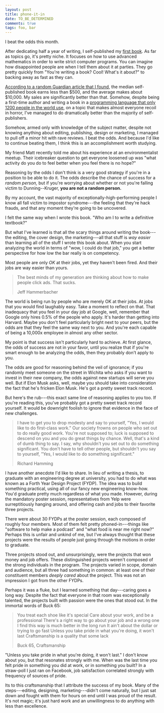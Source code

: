 ```yaml
---
layout: post
title: phone-it-in
date: TO_BE_DETERMINED
comments: true
tags: foo, bar
---
```


I beat the odds this month.

After dedicating half a year of writing, I self-published my [first
book][thinking].  As far as topics go, it's pretty niche. It focuses on how to
use advanced mathematics in order to write strict computer programs. You can
imagine how disappointed people are when I tell them about it at parties. They
go pretty quickly from "You're writing a book? Cool! What's it about?" to
backing away as fast as they can.

[thinking]: http://thinkingwithtypes.com


[According to a random Guardian article that I found][guardian], the median
self-published book earns less than \$500, and the average makes about \$10,000.
My sales are significantly better than that. Somehow, despite being a first-time
author and writing a book in a [programming language that only 1200 people in
the world use][state], on a topic that makes almost everyone recoil in horror,
I've managed to do dramatically better than the majority of self-publishers.

[guardian]: https://www.theguardian.com/books/2012/may/24/self-published-author-earnings
[state]: https://taylor.fausak.me/2018/11/18/2018-state-of-haskell-survey-results/#question-003


Somehow, armed only with knowledge of the subject matter, despite not knowing
anything about editing, publishing, design or marketing, I managed to pull off a
minor hit with rave reviews. I beat the odds. And because I'd like to continue
beating them, I think this is an accomplishment worth studying.

My friend Matt recently told me about his experience at an environmentalist
meetup. Their icebreaker question to get everyone loosened up was "what activity
do you do to feel better when you feel there is no hope?"

Reasoning by the odds I don't think is a very good strategy if you're in a
position to be able to do it. The odds describe the chance of success for a
*random person,* but if you're worrying about whether or not you're falling
victim to Dunning--Kruger, **you are not a random person.**

By my account, the vast majority of exceptionally-high-performing people I know
all fall victim to impostor syndrome---the feeling that they're hack frauds, and
that any moment they're going to be uncovered.

I felt the same way when I wrote this book. "Who am I to write a definitive
textbook?"

But what I've learned is that all the scary things around writing the book---the
editing, the cover design, the marketing---all that stuff is *way easier* than
learning all of the stuff I wrote this book about. When you start analyzing the
world in terms of "wow, I could do that job," you get a better perspective for
how low the bar really is on competency.

Most people are only *OK* at their jobs, yet they haven't been fired. And their
jobs are way easier than yours.

> The best minds of my generation are thinking about how to make people click
> ads. That sucks.
>
> Jeff Hammerbacher

The world is being run by people who are merely OK at their jobs. At jobs that
you would find laughably easy. Take a moment to reflect on that. That inadequacy
that you feel in your day job at Google, well, remember that Google only hires
0.5% of the people who apply. It's harder than getting into Harvard. Maybe you
don't feel particularly bright next to your peers, but the odds are that they
feel the same way next to you. And you're each capable of being a 10,000x
employee in almost any other sector.

My point is that success isn't particularly hard to achieve. At first glance,
the odds of success are not in your favor, until you realize that if you're
smart enough to be analyzing the odds, then they probably don't apply to you.

The odds are good for reasoning behind the veil of ignorance; if you randomly
meet someone on the street in Wichita who asks if you want to invest in their
new company, the odds against new startups will serve you well. But if Elon Musk
asks, well, maybe you should take into consideration the fact that he's fricken
Elon Musk. He's got a pretty sweet track record.

But here's the rub---this exact same line of reasoning applies to you too. If
you're reading this, you've probably got a pretty sweet track record yourself.
It would be downright foolish to ignore that evidence in the face of new
challenges.

> I have to get you to drop modesty and say to yourself, "Yes, I would like to
> do first-class work." Our society frowns on people who set out to do really
> good work. You're not supposed to; luck is supposed to descend on you and you
> do great things by chance. Well, that's a kind of dumb thing to say. I say,
> why shouldn't you set out to do something significant. You don't have to tell
> other people, but shouldn't you say to yourself, "Yes, I would like to do
> something significant."
>
> Richard Hamming

I have another anecdote I'd like to share. In lieu of writing a thesis, to
graduate with an engineering degree at university, you had to do what was known
as a Forth Year Design Project (FYDP). The idea was to build something
practical, using all of our fancy new engineering know-how. You'd graduate
pretty much regardless of what you made. However, during the mandatory poster
session, representatives from Yelp were surreptitiously hanging around, and
offering cash and jobs to their favorite three projects.

There were about 30 FYDPs at the poster session, each composed of roughly four
members. Most of them felt pretty phoned-in---things like "software to help make
a podcast" and "what food is near me right now?" Perhaps this is unfair and
unkind of me, but I've always thought that these projects were the results of
people just going through the motions in order to graduate.

Three projects stood out, and unsurprisingly, were the projects that won money
and job offers. These distinguished projects weren't composed of the strong
individuals in the program. The projects varied in scope, domain and audience,
but all three had something in common: at least one of their constituent members
*deeply cared* about the project. This was not an impression I got from the
other FYDPs.

Perhaps it was a fluke, but I learned something that day---caring goes a long
way. Despite the fact that everyone in that room was exceptionally talented, the
projects built with passion were the ones that stood out. In the immortal words
of Buck 65:

> You treat each shoe like it's special
> Care about your work, and be a professional
> There's a right way to go about your job and a wrong one
> I find this way is much better in the long run
> It ain't about the dollar or trying to go fast
> Unless you take pride in what you're doing, it won't last
> Craftsmanship is a quality that some lack
>
> Buck 65, Craftsmanship

"Unless you take pride in what you're doing, it won't last." I don't know about
you, but that resonates strongly with me. When was the last time you felt pride
in something you did at work, or in something you built? In a straw-poll I just
ran on Facebook, job satisfaction correlated strongly with frequency of sources
of pride.

Its to this craftsmanship that I attribute the success of my book. Many of the
steps---editing, designing, marketing---didn't come naturally, but I just sat
down and fought with them for hours on end until I was proud of the result. It's
not magic; it's just hard work and an unwillingness to do anything with less
than excellence.

